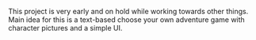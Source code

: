 This project is very early and on hold while working towards other things.
Main idea for this is a text-based choose your own adventure game with character pictures and a simple UI.
